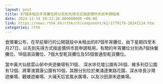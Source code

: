 ```yaml
---
layout: post
title: 87個未租出年宵攤位將以先到先得方式按底價供市民申請租用
date: 2024-11-14 19:12:26.000000000 +08:00
link: https://news.rthk.hk/rthk/ch/component/k2/1779179-20241114.htm
categories: rthk
---
```


食環署公布，在早前舉行的公開競投中未租出的87個年宵攤位，由下星期四至本月27日，以先到先得方式按底價供市民申請租用，有關的年宵攤位分別為7個快餐攤位、18個濕貨攤位、7個大型乾貨攤位及55個普通型乾貨攤位。

當中黃大仙慈雲山邨中央遊樂場有31個、 深水埗花墟公園有26個、維多利亞公園有12個、將軍澳寶康公園有10個，其餘分別位於東涌達東路花園、深水埗長沙灣遊樂場、觀塘遊樂場、大埔天后宮風水廣場，以及沙田源禾遊樂場。
